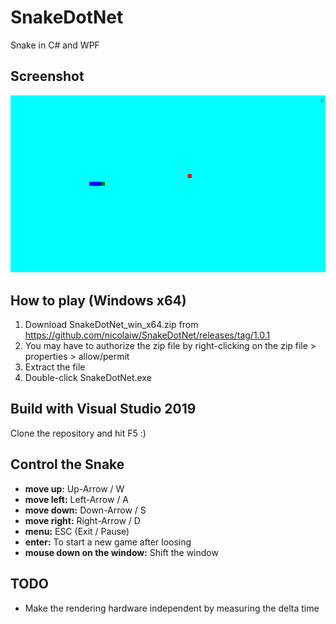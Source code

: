# SnakeDotNet
Snake in C# and WPF

## Screenshot

![](https://github.com/nicolaiw/SnakeDotNet/blob/main/Screenshots/Screenshot1.PNG)
    
## How to play (Windows x64)

1. Download SnakeDotNet_win_x64.zip from https://github.com/nicolaiw/SnakeDotNet/releases/tag/1.0.1
2. You may have to authorize the zip file by right-clicking on the zip file > properties > allow/permit
3. Extract the file
4. Double-click SnakeDotNet.exe

## Build with Visual Studio 2019
Clone the repository and hit F5 :)

## Control the Snake
* **move up:** Up-Arrow / W
* **move left:** Left-Arrow / A
* **move down:** Down-Arrow / S
* **move right:** Right-Arrow / D
* **menu:** ESC (Exit / Pause)
* **enter:** To start a new game after loosing
* **mouse down on the window:** Shift the window

## TODO
* Make the rendering hardware independent by measuring the delta time
